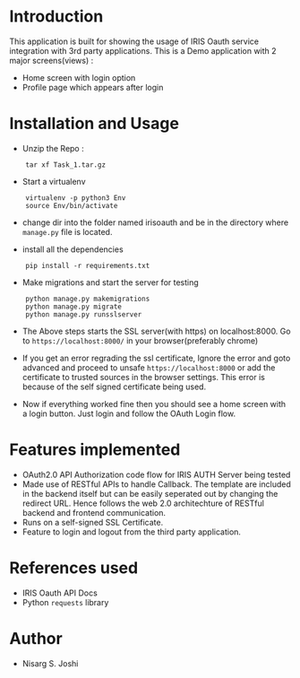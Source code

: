 # Introduction

This application is built for showing the usage of IRIS Oauth service integration with 3rd party applications.
This is a Demo application with 2 major screens(views) :
- Home screen with login option
- Profile page which appears after login

# Installation and Usage

- Unzip the Repo :
```
    tar xf Task_1.tar.gz
```

- Start a virtualenv
```
    virtualenv -p python3 Env
    source Env/bin/activate
```

- change dir into the folder named irisoauth and be in the directory where `manage.py` file is located.

- install all the dependencies
```
    pip install -r requirements.txt
```

- Make migrations and start the server for testing
```
    python manage.py makemigrations
    python manage.py migrate
    python manage.py runsslserver
```

- The Above steps starts the SSL server(with https) on localhost:8000. Go to `https://localhost:8000/` in your browser(preferably chrome)
- If you get an error regrading the ssl certificate, Ignore the error and goto advanced and proceed to unsafe `https://localhost:8000` or add the certificate to trusted sources in the browser settings. This error is because of the self signed certificate being used.

- Now if everything worked fine then you should see a home screen with a login button.
Just login and follow the OAuth Login flow.

# Features implemented

- OAuth2.0 API Authorization code flow for IRIS AUTH Server being tested
- Made use of RESTful APIs to handle Callback. The template are included in the backend itself but can be easily seperated out by changing the redirect URL.
Hence follows the web 2.0 architechture of RESTful backend and frontend communication.
- Runs on a self-signed SSL Certificate.
- Feature to login and logout from the third party application.

# References used

- IRIS Oauth API Docs
- Python `requests` library

# Author

- Nisarg S. Joshi
